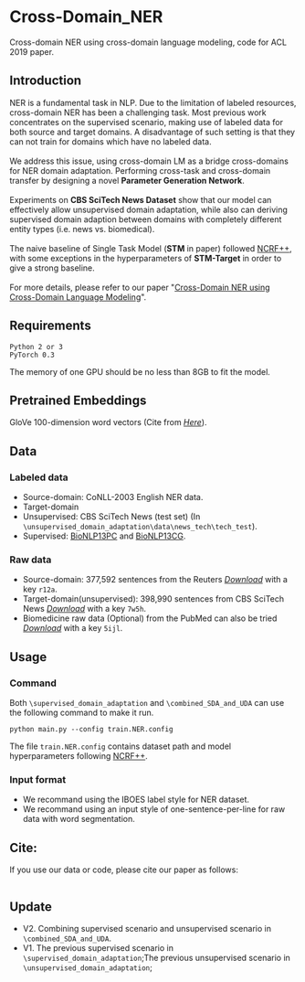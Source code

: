 # Cross-Domain_NER
Cross-domain NER using cross-domain language modeling, code for ACL 2019 paper.

## Introduction
NER is a fundamental task in NLP. Due to the limitation of labeled resources, cross-domain NER has been a challenging task. Most previous work concentrates on the supervised scenario, making use of labeled data for both source and target domains. A disadvantage of such setting is that they can not train for domains which have no labeled data.
<br> <br>
We address this issue, using  cross-domain LM as a bridge cross-domains for NER domain adaptation. Performing cross-task and cross-domain transfer by designing a novel **Parameter Generation Network**. 
<br> <br>
Experiments on **CBS SciTech News Dataset** show that our model can effectively allow unsupervised domain adaptation,
while also can deriving supervised domain adaption between domains with completely different entity types (i.e. news vs. biomedical). 
<br> <br>
The naive baseline of Single Task Model (**STM** in paper) followed [NCRF++](https://github.com/jiesutd/NCRFpp
), with some exceptions in the hyperparameters of **STM-Target** in order to give a strong baseline.
<br> <br>
For more details, please refer to our paper "[Cross-Domain NER using Cross-Domain Language Modeling]()".

## Requirements
```
Python 2 or 3 
PyTorch 0.3
```
The memory of one GPU should be no less than 8GB to fit the model.

## Pretrained Embeddings
GloVe 100-dimension word vectors (Cite from [*Here*](https://www.aclweb.org/anthology/D14-1162)).

## Data
### Labeled data
* Source-domain: CoNLL-2003 English NER data. <br>
* Target-domain
 * Unsupervised: CBS SciTech News (test set) (In `\unsupervised_domain_adaptation\data\news_tech\tech_test`). <br>
 * Supervised: [BioNLP13PC](https://github.com/cambridgeltl/MTL-Bioinformatics-2016) and [BioNLP13CG](https://github.com/cambridgeltl/MTL-Bioinformatics-2016).

### Raw data
* Source-domain: 377,592 sentences from the Reuters [*Download*](https://pan.baidu.com/s/1Sl5JssWV8R18nTU6S3Brrw) with a key `r12a`.
* Target-domain(unsupervised): 398,990 sentences from CBS SciTech News [*Download*](https://pan.baidu.com/s/1CGBWuf5XTfFmimXmLTBFwA) with a key `7w5h`.
* Biomedicine raw data (Optional) from the PubMed can also be tried [*Download*](https://pan.baidu.com/s/1s866FUl07L96JmzelMC2xw) with a key `5ijl`.

## Usage
### Command
Both `\supervised_domain_adaptation` and `\combined_SDA_and_UDA` can use the following command to make it run. <br>
```
python main.py --config train.NER.config
```
The file `train.NER.config` contains dataset path and model hyperparameters following [NCRF++](https://github.com/jiesutd/NCRFpp
).
### Input format
* We recommand using the IBOES label style for NER dataset.
* We recommand using an input style of one-sentence-per-line for raw data with word segmentation.
## Cite:
If you use our data or code, please cite our paper as follows:
```

```

## Update
* V2. Combining supervised scenario and unsupervised scenario in `\combined_SDA_and_UDA`.
* V1. The previous supervised scenario in `\supervised_domain_adaptation`;The previous unsupervised scenario in `\unsupervised_domain_adaptation`;
